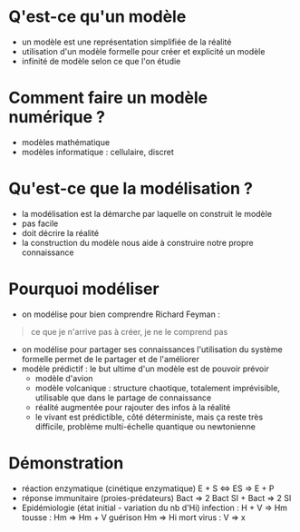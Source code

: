 # Q'est-ce qu'un modèle

  - un modèle est une représentation simplifiée de la réalité
  - utilisation d'un modèle formelle pour créer et explicité un modèle
  - infinité de modèle selon ce que l'on étudie

# Comment faire un modèle numérique ?

  - modèles mathématique
  - modèles informatique : cellulaire, discret

# Qu'est-ce que la modélisation ?

  - la modélisation est la démarche par laquelle on construit le modèle
  - pas facile
  - doit décrire la réalité
  - la construction du modèle nous aide à construire notre propre
connaissance

# Pourquoi modéliser

  - on modélise pour bien comprendre
Richard Feyman :
> ce que je n'arrive pas à créer, je ne le comprend pas

  - on modélise pour partager ses connaissances
    l'utilisation du système formelle permet de le partager et de l'améliorer
  - modèle prédictif : le but ultime d'un modèle est de pouvoir prévoir
    * modèle d'avion
    * modèle volcanique : structure chaotique, totalement imprévisible,
utilisable que dans le partage de connaissance
    * réalité augmentée pour rajouter des infos à la réalité
    * le vivant est prédictible, côté déterministe, mais ça reste très
difficile, problème multi-échelle quantique ou newtonienne

# Démonstration

  - réaction enzymatique (cinétique enzymatique)
E + S <=> ES => E + P
  - réponse immunitaire (proies-prédateurs)
Bact => 2 Bact
SI + Bact => 2 SI
  - Epidémiologie (état initial - variation du nb d'Hi)
infection : H + V => Hm
tousse : Hm => Hm + V
guérison Hm => Hi
mort virus : V => x
